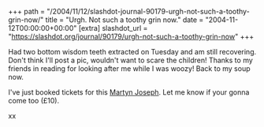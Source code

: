 +++
path = "/2004/11/12/slashdot-journal-90179-urgh-not-such-a-toothy-grin-now/"
title = "Urgh. Not such a toothy grin now."
date = "2004-11-12T00:00:00+00:00"
[extra]
slashdot_url = "https://slashdot.org/journal/90179/urgh-not-such-a-toothy-grin-now"
+++

<p>Had two bottom wisdom teeth extracted on Tuesday and am still recovering. Don't think I'll post a pic, wouldn't want to scare the children! Thanks to my friends in reading for looking after me while I was woozy! Back to my soup now.</p>
<p>I've just booked tickets for this <a href="http://www.delicatessen-reading.org.uk/">Martyn Joseph</a>. Let me know if your gonna come too (£10).</p>
<p>xx</p>

